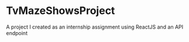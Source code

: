 # TvMazeShowsProject
A project I created as an internship assignment using ReactJS and an API endpoint
